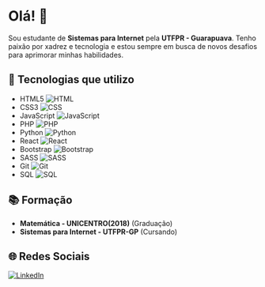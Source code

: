# Olá! 👋

Sou estudante de **Sistemas para Internet** pela **UTFPR - Guarapuava**. Tenho paixão por xadrez e tecnologia e estou sempre em busca de novos desafios para aprimorar minhas habilidades.

## 🚀 Tecnologias que utilizo

- HTML5 ![HTML](https://img.shields.io/badge/-HTML5-E34F26?style=flat-square&logo=html5&logoColor=white)
- CSS3 ![CSS](https://img.shields.io/badge/-CSS3-1572B6?style=flat-square&logo=css3)
- JavaScript ![JavaScript](https://img.shields.io/badge/-JavaScript-F7DF1E?style=flat-square&logo=javascript&logoColor=black)
- PHP ![PHP](https://img.shields.io/badge/-PHP-777BB4?style=flat-square&logo=php&logoColor=white)
- Python ![Python](https://img.shields.io/badge/-Python-3776AB?style=flat-square&logo=python&logoColor=white)
- React ![React](https://img.shields.io/badge/-React-61DAFB?style=flat-square&logo=react&logoColor=black)
- Bootstrap ![Bootstrap](https://img.shields.io/badge/-Bootstrap-7952B3?style=flat-square&logo=bootstrap&logoColor=white)
- SASS ![SASS](https://img.shields.io/badge/-SASS-CC6699?style=flat-square&logo=sass&logoColor=white)
- Git ![Git](https://img.shields.io/badge/-Git-F05032?style=flat-square&logo=git&logoColor=white)
- SQL ![SQL](https://img.shields.io/badge/-SQL-4479A1?style=flat-square&logo=MySQL&logoColor=white)

## 📚 Formação

- **Matemática - UNICENTRO(2018)** (Graduação)
- **Sistemas para Internet - UTFPR-GP** (Cursando)

## 🌐 Redes Sociais

[![LinkedIn](https://img.shields.io/badge/-LinkedIn-0A66C2?style=flat-square&logo=LinkedIn&logoColor=white)](https://www.linkedin.com/in/jo%C3%A3o-paulo-pereira-7615591a6/)

<!--
**JoaoPaulx/JoaoPaulx** is a ✨ _special_ ✨ repository because its `README.md` (this file) appears on your GitHub profile.

Here are some ideas to get you started:

- 🔭 I’m currently working on ...
- 🌱 I’m currently learning ...
- 👯 I’m looking to collaborate on ...
- 🤔 I’m looking for help with ...
- 💬 Ask me about ...
- 📫 How to reach me: ...
- 😄 Pronouns: ...
- ⚡ Fun fact: ...
-->
